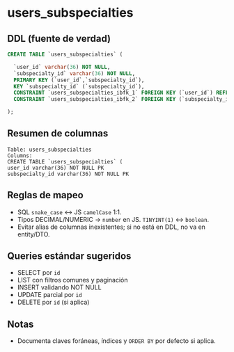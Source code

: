 # users_subspecialties

## DDL (fuente de verdad)
```sql
CREATE TABLE `users_subspecialties` (

  `user_id` varchar(36) NOT NULL,
  `subspecialty_id` varchar(36) NOT NULL,
  PRIMARY KEY (`user_id`,`subspecialty_id`),
  KEY `subspecialty_id` (`subspecialty_id`),
  CONSTRAINT `users_subspecialties_ibfk_1` FOREIGN KEY (`user_id`) REFERENCES `users` (`id`) ON DELETE CASCADE,
  CONSTRAINT `users_subspecialties_ibfk_2` FOREIGN KEY (`subspecialty_id`) REFERENCES `subspecialties` (`id`) ON DELETE CASCADE

);
```

## Resumen de columnas
```
Table: users_subspecialties
Columns:
CREATE TABLE `users_subspecialties` (
user_id varchar(36) NOT NULL PK
subspecialty_id varchar(36) NOT NULL PK
```

## Reglas de mapeo
- SQL `snake_case` ↔ JS `camelCase` 1:1.
- Tipos DECIMAL/NUMERIC → `number` en JS. `TINYINT(1)` ↔ `boolean`.
- Evitar alias de columnas inexistentes; si no está en DDL, no va en entity/DTO.

## Queries estándar sugeridos
- SELECT por `id`
- LIST con filtros comunes y paginación
- INSERT validando NOT NULL
- UPDATE parcial por `id`
- DELETE por `id` (si aplica)

## Notas
- Documenta claves foráneas, índices y `ORDER BY` por defecto si aplica.
